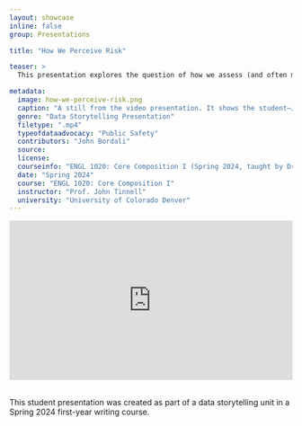```yaml
---
layout: showcase
inline: false
group: Presentations

title: "How We Perceive Risk"

teaser: >
  This presentation explores the question of how we assess (and often mis-assess) the safety risks associated with various natural environments and social activities. It advances data-backed explanations of common factors that tend to shape the intuitive risk assessments people make everyday, including elements that often mislead our assessments such as, for instance, dramatic media coverage that warps our sense of how likely certain events are to occur.

metadata:
  image: how-we-perceive-risk.png
  caption: "A still from the video presentation. It shows the student—John, a masculine individual with dark black hair and facial hair, wearing a red shirt and over-the-ear headphones—presenting a graphic that shows the difference between public concern or perceived risk and actual hazard or real risk. ‘Terrorist attack’ and ‘plane crash’ have more public concern than actual hazard, and ‘heat,’ ‘traffic accident,’ and ‘cancer’ have more actual hazard than public concern. At the bottom of the graphic, there is a note that reads: ‘Adapted from Susanna Hertrich data visualization (www.susannahertrich.com’)"
  genre: "Data Storytelling Presentation"
  filetype: ".mp4"
  typeofdataadvocacy: "Public Safety"
  contributors: "John Bordali"
  source:
  license:
  courseinfo: "ENGL 1020: Core Composition I (Spring 2024, taught by Dr. John Tinnell at the University of Colorado Denver) as part of a Data Storytelling unit"
  date: "Spring 2024"
  course: "ENGL 1020: Core Composition I"
  instructor: "Prof. John Tinnell"
  university: "University of Colorado Denver"
---
```


<div style="max-width: 1280px"><div style="position: relative; padding-bottom: 56.25%; height: 0; overflow: hidden;"><iframe src="https://www.youtube.com/embed/d-eL45C17gM?si=N4qb71cs-yWizJfc?videoseries?list=PL9_5y1s7b_5bUQ0dfnXgwzjjEnDWQ7NLS&rel=0" width="1280" height="720" frameborder="0" scrolling="no" allowfullscreen allow="autoplay" title="Rehabilitation vs. Punishment" style="border:none; position: absolute; top: 0; left: 0; right: 0; bottom: 0; height: 100%; max-width: 100%;"></iframe></div></div>

<br>

This student presentation was created as part of a data storytelling unit in a Spring 2024 first-year writing course.

<br>
